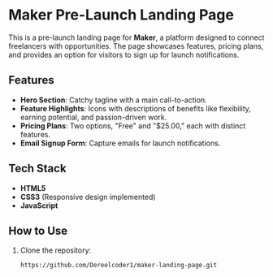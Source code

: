 # Maker Pre-Launch Landing Page

This is a pre-launch landing page for **Maker**, a platform designed to connect freelancers with opportunities. The page showcases features, pricing plans, and provides an option for visitors to sign up for launch notifications.

## Features

- **Hero Section**: Catchy tagline with a main call-to-action.
- **Feature Highlights**: Icons with descriptions of benefits like flexibility, earning potential, and passion-driven work.
- **Pricing Plans**: Two options, "Free" and "$25.00," each with distinct features.
- **Email Signup Form**: Capture emails for launch notifications.

## Tech Stack

- **HTML5**
- **CSS3** (Responsive design implemented)
- **JavaScript**

## How to Use

1. Clone the repository:
   ```bash
   https://github.com/Dereelcoder1/maker-landing-page.git
